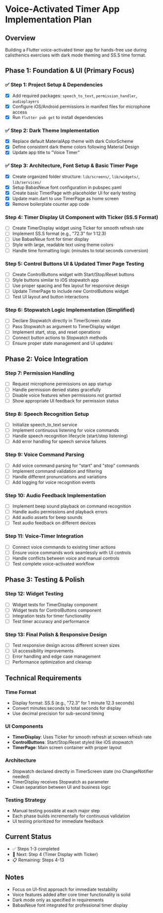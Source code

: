 # Voice-Activated Timer App Implementation Plan

## Overview
Building a Flutter voice-activated timer app for hands-free use during calisthenics exercises with dark mode theming and SS.S time format.

## Phase 1: Foundation & UI (Primary Focus)

### ✅ Step 1: Project Setup & Dependencies
- [x] Add required packages: `speech_to_text`, `permission_handler`, `audioplayers`
- [x] Configure iOS/Android permissions in manifest files for microphone access
- [x] Run `flutter pub get` to install dependencies

### ✅ Step 2: Dark Theme Implementation
- [x] Replace default MaterialApp theme with dark ColorScheme
- [x] Define consistent dark theme colors following Material Design
- [x] Update app title to "Voice Timer"

### ✅ Step 3: Architecture, Font Setup & Basic Timer Page
- [x] Create organized folder structure: `lib/screens/`, `lib/widgets/`, `lib/services/`
- [x] Setup BabasNeue font configuration in pubspec.yaml
- [x] Create basic TimerPage with placeholder UI for early testing
- [x] Update main.dart to use TimerPage as home screen
- [x] Remove boilerplate counter app code

### Step 4: Timer Display UI Component with Ticker (SS.S Format)
- [ ] Create TimerDisplay widget using Ticker for smooth refresh rate
- [ ] Implement SS.S format (e.g., "72.3" for 1:12.3)
- [ ] Use BabasNeue font for timer display
- [ ] Style with large, readable text using theme colors
- [ ] Handle time formatting logic (minutes to total seconds conversion)

### Step 5: Control Buttons UI & Updated Timer Page Testing
- [ ] Create ControlButtons widget with Start/Stop/Reset buttons
- [ ] Style buttons similar to iOS stopwatch app
- [ ] Use proper spacing and flex layout for responsive design
- [ ] Update TimerPage to include new ControlButtons widget
- [ ] Test UI layout and button interactions

### Step 6: Stopwatch Logic Implementation (Simplified)
- [ ] Declare Stopwatch directly in TimerScreen state
- [ ] Pass Stopwatch as argument to TimerDisplay widget
- [ ] Implement start, stop, and reset operations
- [ ] Connect button actions to Stopwatch methods
- [ ] Ensure proper state management and UI updates

## Phase 2: Voice Integration

### Step 7: Permission Handling
- [ ] Request microphone permissions on app startup
- [ ] Handle permission denied states gracefully
- [ ] Disable voice features when permissions not granted
- [ ] Show appropriate UI feedback for permission status

### Step 8: Speech Recognition Setup
- [ ] Initialize speech_to_text service
- [ ] Implement continuous listening for voice commands
- [ ] Handle speech recognition lifecycle (start/stop listening)
- [ ] Add error handling for speech service failures

### Step 9: Voice Command Parsing
- [ ] Add voice command parsing for "start" and "stop" commands
- [ ] Implement command validation and filtering
- [ ] Handle different pronunciations and variations
- [ ] Add logging for voice recognition events

### Step 10: Audio Feedback Implementation
- [ ] Implement beep sound playback on command recognition
- [ ] Handle audio permissions and playback errors
- [ ] Add audio assets for beep sounds
- [ ] Test audio feedback on different devices

### Step 11: Voice-Timer Integration
- [ ] Connect voice commands to existing timer actions
- [ ] Ensure voice commands work seamlessly with UI controls
- [ ] Handle conflicts between voice and manual controls
- [ ] Test complete voice-activated workflow

## Phase 3: Testing & Polish

### Step 12: Widget Testing
- [ ] Widget tests for TimerDisplay component
- [ ] Widget tests for ControlButtons component
- [ ] Integration tests for timer functionality
- [ ] Test timer accuracy and performance

### Step 13: Final Polish & Responsive Design
- [ ] Test responsive design across different screen sizes
- [ ] UI accessibility improvements
- [ ] Error handling and edge case management
- [ ] Performance optimization and cleanup

## Technical Requirements

### Time Format
- Display format: SS.S (e.g., "72.3" for 1 minute 12.3 seconds)
- Convert minutes:seconds to total seconds for display
- Use decimal precision for sub-second timing

### UI Components
- **TimerDisplay**: Uses Ticker for smooth refresh at screen refresh rate
- **ControlButtons**: Start/Stop/Reset styled like iOS stopwatch
- **TimerPage**: Main screen container with proper layout

### Architecture
- Stopwatch declared directly in TimerScreen state (no ChangeNotifier needed)
- TimerDisplay receives Stopwatch as parameter
- Clean separation between UI and business logic

### Testing Strategy
- Manual testing possible at each major step
- Each phase builds incrementally for continuous validation
- UI testing prioritized for immediate feedback

## Current Status
- ✅ Steps 1-3 completed
- 🔄 Next: Step 4 (Timer Display with Ticker)
- 📋 Remaining: Steps 4-13

## Notes
- Focus on UI-first approach for immediate testability
- Voice features added after core timer functionality is solid
- Dark mode only as specified in requirements
- BabasNeue font integrated for professional timer display